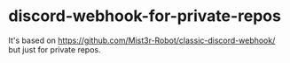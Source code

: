 # discord-webhook-for-private-repos

It's based on https://github.com/Mist3r-Robot/classic-discord-webhook/ but just for private repos.
